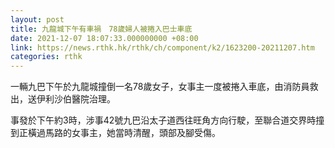 ```yaml
---
layout: post
title: 九龍城下午有車禍　78歲婦人被捲入巴士車底
date: 2021-12-07 18:07:33.000000000 +08:00
link: https://news.rthk.hk/rthk/ch/component/k2/1623200-20211207.htm
categories: rthk
---
```


一輛九巴下午於九龍城撞倒一名78歲女子，女事主一度被捲入車底，由消防員救出，送伊利沙伯醫院治理。

事發於下午約3時，涉事42號九巴沿太子道西往旺角方向行駛，至聯合道交界時撞到正橫過馬路的女事主，她當時清醒，頭部及腳受傷。
